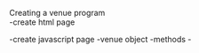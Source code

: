 Creating a venue program    
-create html page
    
-create javascript page
    -venue object
    -methods
        -
